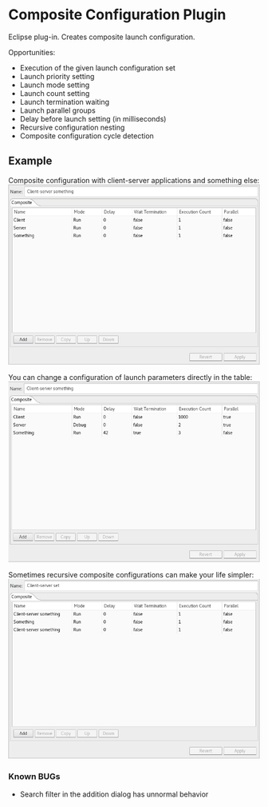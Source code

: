 # Composite Configuration Plugin
Eclipse plug-in. Creates composite launch configuration.

Opportunities:

   - Execution of the given launch configuration set
   - Launch priority setting
   - Launch mode setting
   - Launch count setting
   - Launch termination waiting
   - Launch parallel groups
   - Delay before launch setting (in milliseconds)
   - Recursive configuration nesting
   - Composite configuration cycle detection

   
## Example
Composite configuration with client-server applications and something else:
![N|Solid](https://github.com/amfipter/composite/blob/master/composite1.png?raw=true)

You can change a configuration of launch parameters directly in the table:
![N|Solid](https://github.com/amfipter/composite/blob/master/composite2.png?raw=true)

Sometimes recursive composite configurations can make your life simpler:
![N|Solid](https://github.com/amfipter/composite/blob/master/composite3.png?raw=true)


### Known BUGs
- Search filter in the addition dialog has unnormal behavior 

